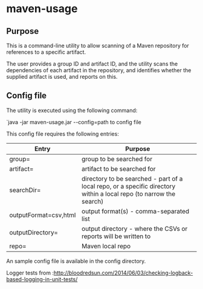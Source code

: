 # maven-usage

## Purpose

This is a command-line utility to allow scanning of a Maven repository for references to a specific artifact.

The user provides a group ID and artifact ID, and the utility scans the dependencies of each artifact in the repository, and identifies whether the supplied artifact is used, and reports on this.

## Config file

The utility is executed using the following command:

`java -jar maven-usage.jar --config=path to config file

This config file requires the following entries:

Entry | Purpose
------|---------
group=<groupname> | group to be searched for 
artifact=<artifactName> | artifact to be searched for 
searchDir=<path of directory to be searched> | directory to be searched - part of a local repo, or a specific directory within a local repo (to narrow the search) 
outputFormat=csv,html | output format(s) - comma-separated list
outputDirectory=<path of directory for results> | output directory - where the CSVs or reports will be written to
repo=<path of repo being searched> | Maven local repo

An sample config file is available in the config directory.

Logger tests from :http://bloodredsun.com/2014/06/03/checking-logback-based-logging-in-unit-tests/
